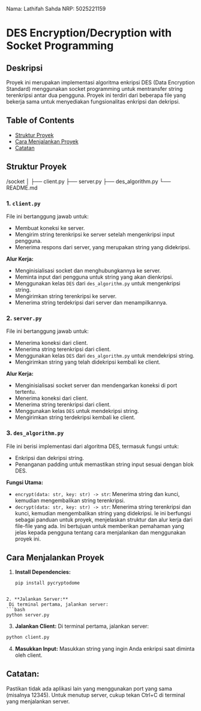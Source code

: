 Nama: Lathifah Sahda
NRP: 5025221159

# DES Encryption/Decryption with Socket Programming
## Deskripsi
Proyek ini merupakan implementasi algoritma enkripsi DES (Data Encryption Standard) menggunakan socket programming untuk mentransfer string terenkripsi antar dua pengguna. Proyek ini terdiri dari beberapa file yang bekerja sama untuk menyediakan fungsionalitas enkripsi dan dekripsi.

## Table of Contents

- [Struktur Proyek](#strukturProyek)
- [Cara Menjalankan Proyek](#caraMenjalankanProyek)
- [Catatan](#catatan)

## Struktur Proyek
/socket │ ├── client.py ├── server.py ├── des_algorithm.py └── README.md


### 1. `client.py`
File ini bertanggung jawab untuk:
- Membuat koneksi ke server.
- Mengirim string terenkripsi ke server setelah mengenkripsi input pengguna.
- Menerima respons dari server, yang merupakan string yang didekripsi.

**Alur Kerja:**
- Menginisialisasi socket dan menghubungkannya ke server.
- Meminta input dari pengguna untuk string yang akan dienkripsi.
- Menggunakan kelas `DES` dari `des_algorithm.py` untuk mengenkripsi string.
- Mengirimkan string terenkripsi ke server.
- Menerima string terdekripsi dari server dan menampilkannya.

### 2. `server.py`
File ini bertanggung jawab untuk:
- Menerima koneksi dari client.
- Menerima string terenkripsi dari client.
- Menggunakan kelas `DES` dari `des_algorithm.py` untuk mendekripsi string.
- Mengirimkan string yang telah didekripsi kembali ke client.

**Alur Kerja:**
- Menginisialisasi socket server dan mendengarkan koneksi di port tertentu.
- Menerima koneksi dari client.
- Menerima string terenkripsi dari client.
- Menggunakan kelas `DES` untuk mendekripsi string.
- Mengirimkan string terdekripsi kembali ke client.

### 3. `des_algorithm.py`
File ini berisi implementasi dari algoritma DES, termasuk fungsi untuk:
- Enkripsi dan dekripsi string.
- Penanganan padding untuk memastikan string input sesuai dengan blok DES.

**Fungsi Utama:**
- `encrypt(data: str, key: str) -> str`: Menerima string dan kunci, kemudian mengembalikan string terenkripsi.
- `decrypt(data: str, key: str) -> str`: Menerima string terenkripsi dan kunci, kemudian mengembalikan string yang didekripsi.
le ini berfungsi sebagai panduan untuk proyek, menjelaskan struktur dan alur kerja dari file-file yang ada. Ini bertujuan untuk memberikan pemahaman yang jelas kepada pengguna tentang cara menjalankan dan menggunakan proyek ini.

## Cara Menjalankan Proyek
1. **Install Dependencies:**
   ```bash
   pip install pycryptodome
```

2. **Jalankan Server:**
 Di terminal pertama, jalankan server:
```bash
python server.py
```


3. **Jalankan Client:**
 Di terminal pertama, jalankan server:
```bash
python client.py
```

4. **Masukkan Input:** 
Masukkan string yang ingin Anda enkripsi saat diminta oleh client.

## Catatan:

Pastikan tidak ada aplikasi lain yang menggunakan port yang sama (misalnya 12345).
Untuk menutup server, cukup tekan Ctrl+C di terminal yang menjalankan server.
